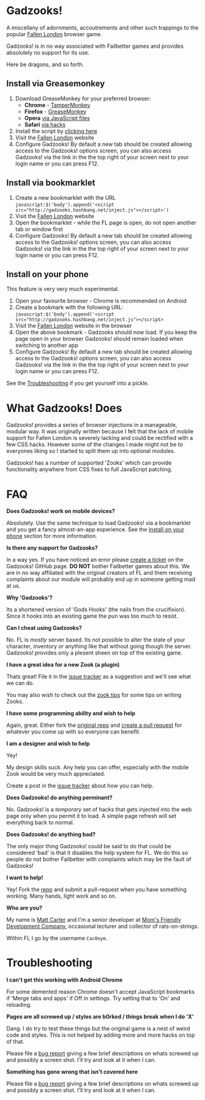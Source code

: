 Gadzooks!
=========
A miscellany of adornments, accoutrements and other such trappings to the popular [Fallen London](http://fallenlondon.storynexus.com) browser game.

Gadzooks! is in no way associated with Failbetter games and provides absolutely no support for its use.

Here be dragons, and so forth.


Install via Greasemonkey
-----------------------------
1. Download GreaseMonkey for your preferred browser:
	* **Chrome** - [TamperMonkey](https://chrome.google.com/webstore/detail/tampermonkey/dhdgffkkebhmkfjojejmpbldmpobfkfo)
	* **Firefox** - [GreaseMonkey](https://addons.mozilla.org/en-US/firefox/addon/greasemonkey/)
	* **Opera** [via JavaScript files](http://www.ghacks.net/2008/08/10/greasemonkey-in-opera/)
	* **Safari** [via hacks](http://www.simplehelp.net/2007/11/14/how-to-run-greasemonkey-scripts-in-safari/)
2. Install the script by [clicking here](https://github.com/hash-bang/gadzooks/raw/master/gadzooks.greasemonkey.user.js)
3. Visit the [Fallen London](http://fallenlondon.storynexus.com) website
4. Configure Gadzooks! By default a new tab should be created allowing access to the Gadzooks! options screen, you can also access Gadzooks! via the link in the the top right of your screen next to your login name or you can press F12.


Install via bookmarklet
-----------------------
1. Create a new bookmarklet with the URL `javascript:$('body').append('<script src="http://gadzooks.hashbang.net/inject.js"></script>')`
2. Visit the [Fallen London](http://fallenlondon.storynexus.com) website
3. Open the bookmarklet - while the FL page is open, do not open another tab or window first
4. Configure Gadzooks! By default a new tab should be created allowing access to the Gadzooks! options screen, you can also access Gadzooks! via the link in the the top right of your screen next to your login name or you can press F12.


Install on your phone
---------------------
This feature is very very much experimental.

1. Open your favourite browser - Chrome is recommended on Android
2. Create a bookmark with the following URL: `javascript:$('body').append('<script src="http://gadzooks.hashbang.net/inject.js"></script>`
3. Visit the [Fallen London](http://fallenlondon.storynexus.com) website in the browser
4. Open the above bookmark - Gadzooks should now load. If you keep the page open in your browser Gadzooks! should remain loaded when switching to another app
5. Configure Gadzooks! By default a new tab should be created allowing access to the Gadzooks! options screen, you can also access Gadzooks! via the link in the the top right of your screen next to your login name or you can press F12.

See the [Troubleshooting](#troubleshooting) if you get yourself into a pickle.



What Gadzooks! Does
===================
Gadzooks! provides a series of browser injections in a manageable, modular way.
It was originally written because I felt that the lack of mobile support for Fallen London is severely lacking and could be rectified with a few CSS hacks. However some of the changes I made might not be to everyones liking so I started to split them up into optional modules.

Gadzooks! has a number of supported 'Zooks' which can provide functionality anywhere from CSS fixes to full JavaScript patching.


FAQ
===
**Does Gadzooks! work on mobile devices?**

Absolutely. Use the same technique to load Gadzooks! via a bookmarklet and you get a fancy almost-an-app experience. See the [Install on your phone](#install-on-your-phone) section for more information.


**Is there any support for Gadzooks?**

In a way yes. If you have noticed an error please [create a ticket](https://github.com/hash-bang/gadzooks/issues) on the Gadzooks! GitHub page. **DO NOT** bother Failbetter games about this. We are in no way affiliated with the original creators of FL and them receiving complaints about our module will probably end up in someone getting mad at us.


**Why 'Gadzooks'?**

Its a shortened version of 'Gods Hooks' (the nails from the crucifixion). Since it hooks into an existing game the pun was too much to resist.


**Can I cheat using Gadzooks?**

No. FL is *mostly* server based. Its not possible to alter the state of your character, inventory or anything like that without going though the server. Gadzooks! provides only a plesent sheen on top of the existing game.


**I have a great idea for a new Zook (a plugin)**

Thats great! File it in the [issue tracker](https://github.com/hash-bang/gadzooks/issues) as a suggestion and we'll see what we can do.

You may also wish to check out the [zook tips](zooks.md) for some tips on writing Zooks.


**I have some programming ability and wish to help**

Again, great. Either fork the [original repo](https://github.com/hash-bang/gadzooks) and [create a pull request](https://help.github.com/articles/creating-a-pull-request) for whatever you come up with so everyone can benefit.


**I am a designer and wish to help**

Yey!

My design skills suck. Any help you can offer, especially with the mobile Zook would be very much appreciated.

Create a post in the [issue tracker](https://github.com/hash-bang/gadzooks/issues) about how you can help.


**Does Gadzooks! do anything perminant?**

No. Gadzooks! is a *temporary* set of hacks that gets injected into the web page only when you permit it to load. A simple page refresh will set everything back to normal.


**Does Gadzooks! do anything bad?**

The only major thing Gadzooks! could be said to do that could be considered 'bad' is that it disables the help system for FL. We do this so people do not bother Failbetter with complaints which may be the fault of Gadzooks!


**I want to help!**

Yey! Fork the [repo](https://github.com/hash-bang/gadzooks) and submit a pull-request when you have something working. Many hands, light work and so on.


**Who are you?**

My name is [Matt Carter](https://github.com/hash-bang) and I'm a senior developer at [Mom's Friendly Development Company](http://mfdc.biz), occasional lecturer and collector of rats-on-strings.

Within FL I go by the username `Cac0nym`.


Troubleshooting
===============

**I can't get this working with Android Chrome**

For some demented reason Chrome doesn't accept JavaScript bookmarks if 'Merge tabs and apps' if Off in settings. Try setting that to 'On' and reloading.


**Pages are all screwed up / styles are b0rked / things break when I do 'X'**

Dang. I do try to test these things but the original game is a nest of weird code and styles. This is not helped by adding more and more hacks on top of that.

Please file a [bug report](https://github.com/hash-bang/gadzooks/issues) giving a few brief descriptions on whats screwed up and possibly a screen shot. I'll try and look at it when I can.


**Something has gone wrong that isn't covered here**

Please file a [bug report](https://github.com/hash-bang/gadzooks/issues) giving a few brief descriptions on whats screwed up and possibly a screen shot. I'll try and look at it when I can.
